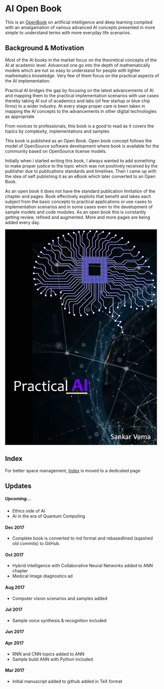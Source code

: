 # AI Open Book

This is an [OpenBook](OpenBook.md) on artificial intelligence and deep learning compiled with an amalgamation of various advanced AI concepts presented in more simple to understand terms with more everyday life scenarios.

## Background & Motivation

Most of the AI books in the market focus on the theoretical concepts of the AI at academic level. Advanced one go into the depth of mathematically models which are not so easy to understand for people with lighter mathematics knowledge. Very few of them focus on the practical aspects of the AI implementation. 

Practical AI bridges the gap by focusing on the latest advancements of AI and mapping them to the practical implementation scenarios with use cases thereby taking AI out of academics and labs (of few startup or blue chip firms) to a wider industry. At every stage proper care is been taken in mapping the AI concepts to the advancements in other digital technologies as appropriate

From novices to professionals, this book is a good to read as it covers the topics by complexity, implementations and samples 

This book is published as an Open Book. Open book concept follows the model of OpenSource software development where book is available for the community based on OpenSource license models. 

Initially when i started writing this book, I always wanted to add something to make proper justice to the topic which was not positively received by the publisher due to publications standards and timelines. Then I came up with the idea of self publishing it as an eBook which later converted to an Open Book. 

As an open book it does not have the standard publication limitation of the chapter and pages. Book effectively exploits that benefit and takes each subject from the basic concepts to practical applications or use cases to implementation scenarios and in some cases even to the development of sample models and code modules. As an open book this is constantly getting review, refined and augmented. More and more pages are being added every day.

![alt text](https://raw.githubusercontent.com/sankarvema/PracticalAI-OpenBook/master/media/images/PracticalAI-20%25.jpg)

## Index

For better space management, [Index](index.md) is moved to a dedicated page

## Updates

##### Upcoming...

- Ethics side of AI
- AI in the era of Quantum Computing

#### Dec 2017
- Complete book is converted to md format and rebasedlined (sqashed old commits) to GitHub.

#### Oct 2017
- Hybrid intelligence with Collaborative Neural Networks added to ANN chapter
- Medical Image diagnostics ad

#### Aug 2017
- Computer vision scenarios and samples added

#### Jul 2017
- Sample voice synthesis & recognition included

#### Jun 2017


#### Apr 2017
- RNN and CNN topics added to ANN
- Sample build ANN with Python included

#### Mar 2017
- Initial manuscript added to github added in TeX format
